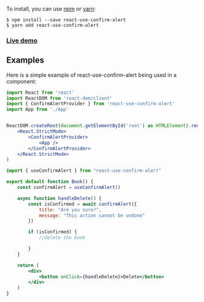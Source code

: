 To install, you can use [npm](https://npmjs.org/) or [yarn](https://yarnpkg.com):

    $ npm install --save react-use-confirm-alert
    $ yarn add react-use-confirm-alert

### [Live demo](https://react-use-confirm-alert.netlify.app)

## Examples

Here is a simple example of react-use-confirm-alert being used in a component:

```jsx
import React from 'react'
import ReactDOM from 'react-dom/client'
import { ConfirmAlertProvider } from 'react-use-confirm-alert'
import App from './App'


ReactDOM.createRoot(document.getElementById('root') as HTMLElement).render(
    <React.StrictMode>
        <ConfirmAlertProvider>
            <App />
        </ConfirmAlertProvider>
    </React.StrictMode>
)
```
```jsx
import { useConfirmAlert } from "react-use-confirm-alert"

export default function Book() {
    const confirmAlert = useConfirmAlert()

    async function handleDelete() {
        const isConfirmed = await confirmAlert({
            title: "Are you sure?",
            message: "This action cannot be undone"
        })

        if (isConfirmed) {
            //delete the book

        }
    }

    return (
        <div>
            <button onClick={handleDelete}>Delete</button>
        </div>
    )
}
```